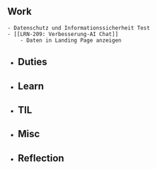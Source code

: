 ## Work
	- Datenschutz und Informationssicherheit Test
	- [[LRN-209: Verbesserung-AI Chat]]
		- Daten in Landing Page anzeigen
- ## Duties
- ## Learn
- ## TIL
- ## Misc
- ## Reflection